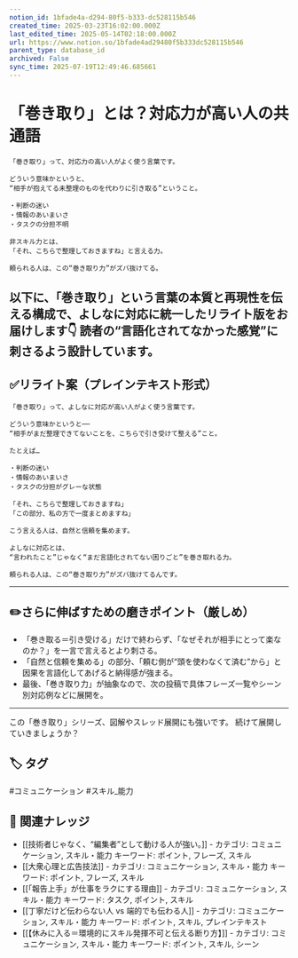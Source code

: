 ```yaml
---
notion_id: 1bfade4a-d294-80f5-b333-dc528115b546
created_time: 2025-03-23T16:02:00.000Z
last_edited_time: 2025-05-14T02:18:00.000Z
url: https://www.notion.so/1bfade4ad29480f5b333dc528115b546
parent_type: database_id
archived: False
sync_time: 2025-07-19T12:49:46.685661
---
```


# 「巻き取り」とは？対応力が高い人の共通語

```plain text
「巻き取り」って、対応力の高い人がよく使う言葉です。

どういう意味かというと、
“相手が抱えてる未整理のものを代わりに引き取る”ということ。

・判断の迷い
・情報のあいまいさ
・タスクの分担不明

非スキル力とは、
「それ、こちらで整理しておきますね」と言える力。

頼られる人は、この“巻き取り力”がズバ抜けてる。
```
以下に、「巻き取り」という言葉の本質と再現性を伝える構成で、よしなに対応に統一したリライト版をお届けします👇
読者の“言語化されてなかった感覚”に刺さるよう設計しています。
---
## ✅リライト案（プレインテキスト形式）
```plain text
「巻き取り」って、よしなに対応が高い人がよく使う言葉です。

どういう意味かというと──
“相手がまだ整理できてないことを、こちらで引き受けて整える”こと。

たとえば…

・判断の迷い
・情報のあいまいさ
・タスクの分担がグレーな状態

「それ、こちらで整理しておきますね」
「この部分、私の方で一度まとめますね」

こう言える人は、自然と信頼を集めます。

よしなに対応とは、
“言われたこと”じゃなく“まだ言語化されてない困りごと”を巻き取れる力。

頼られる人は、この“巻き取り力”がズバ抜けてるんです。

```
---
## ✏️さらに伸ばすための磨きポイント（厳しめ）
- 「巻き取る＝引き受ける」だけで終わらず、「なぜそれが相手にとって楽なのか？」を一言で言えるとより刺さる。
- 「自然と信頼を集める」の部分、「頼む側が“頭を使わなくて済む”から」と因果を言語化してあげると納得感が強まる。
- 最後、「巻き取り力」が抽象なので、次の投稿で具体フレーズ一覧やシーン別対応例などに展開を。
---
この「巻き取り」シリーズ、図解やスレッド展開にも強いです。
続けて展開していきましょうか？

## 🏷️ タグ
#コミュニケーション #スキル_能力

## 🔗 関連ナレッジ
- [[技術者じゃなく、“編集者”として動ける人が強い。]] - カテゴリ: コミュニケーション, スキル・能力 キーワード: ポイント, フレーズ, スキル
- [[大衆心理と広告技法]] - カテゴリ: コミュニケーション, スキル・能力 キーワード: ポイント, フレーズ, スキル
- [[「報告上手」が仕事をラクにする理由]] - カテゴリ: コミュニケーション, スキル・能力 キーワード: タスク, ポイント, スキル
- [[丁寧だけど伝わらない人 vs 端的でも伝わる人]] - カテゴリ: コミュニケーション, スキル・能力 キーワード: ポイント, スキル, プレインテキスト
- [[【休みに入る＝環境的にスキル発揮不可と伝える断り方】]] - カテゴリ: コミュニケーション, スキル・能力 キーワード: ポイント, スキル, シーン
